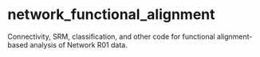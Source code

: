 # network_functional_alignment
Connectivity, SRM, classification, and other code for functional alignment-based analysis of Network R01 data.
